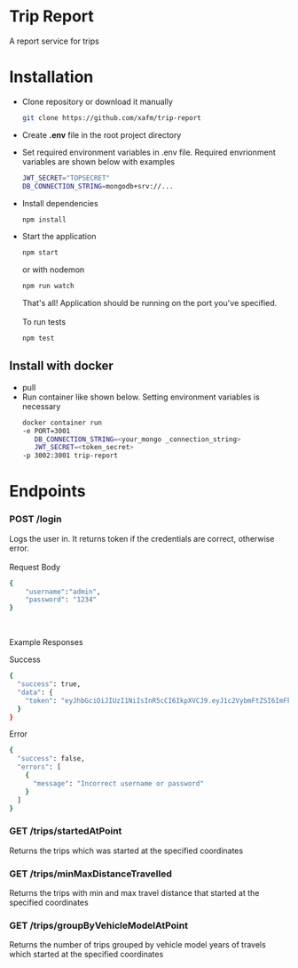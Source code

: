 # Trip Report

A report service for trips

# Installation

- Clone repository or download it manually
  ```bash
  git clone https://github.com/xafm/trip-report
  ```
- Create <strong>.env</strong> file in the root project directory
- Set required environment variables in .env file. Required envrionment variables are shown below with examples
  ```bash
  JWT_SECRET="TOPSECRET"
  DB_CONNECTION_STRING=mongodb+srv://...
  ```
- Install dependencies

  ```bash
  npm install
  ```

- Start the application
  ```bash
  npm start
  ```
  or with nodemon
  ```bash
  npm run watch
  ```
  That's all! Application should be running on the port you've specified. <br><br>
  To run tests
  ```bash
  npm test
  ```

## Install with docker

- pull
- Run container like shown below. Setting environment variables is necessary
  ```bash
  docker container run
  -e PORT=3001
     DB_CONNECTION_STRING=<your_mongo _connection_string>
     JWT_SECRET=<token_secret>
  -p 3002:3001 trip-report
  ```

# Endpoints

### POST /login

Logs the user in. It returns token if the credentials are correct, otherwise error.
<br><br>
Request Body

```bash
{
	"username":"admin",
	"password": "1234"
}
```

<br>

Example Responses <br>

Success

```bash
{
  "success": true,
  "data": {
    "token": "eyJhbGciOiJIUzI1NiIsInR5cCI6IkpXVCJ9.eyJ1c2VybmFtZSI6ImFkbWluIiwiaWF0IjoxNjEyNTk4ODI1fQ"
  }
}
```

Error

```bash
{
  "success": false,
  "errors": [
    {
      "message": "Incorrect username or password"
    }
  ]
}
```

### GET /trips/startedAtPoint

Returns the trips which was started at the specified coordinates

### GET /trips/minMaxDistanceTravelled

Returns the trips with min and max travel distance that started at the specified coordinates

### GET /trips/groupByVehicleModelAtPoint

Returns the number of trips grouped by vehicle model years of travels which started at the specified coordinates
